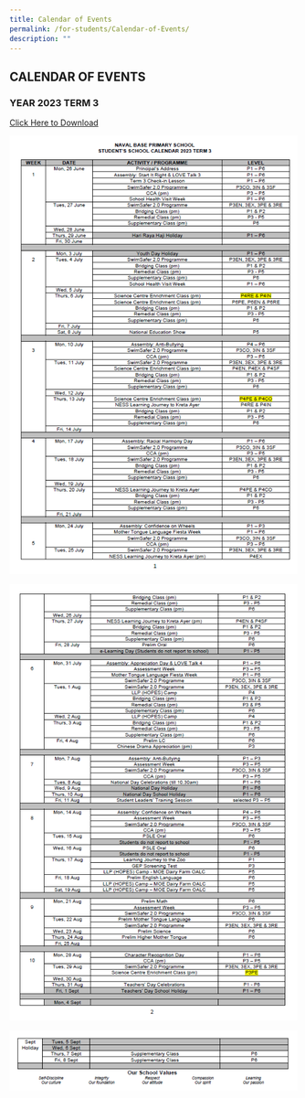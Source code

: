 ```yaml
---
title: Calendar of Events
permalink: /for-students/Calendar-of-Events/
description: ""
---
```

## CALENDAR OF EVENTS

### YEAR 2023 TERM 3
[Click Here to Download](/files/School%20Calendar/student%20calendar%20of%20activities%20for%20term%203%202023.pdf)

![](/images/FOR%20STUDENTS/Calendar%20of%20Events/2023%20term%203%20calendar%20pic%201.PNG)

![](/images/FOR%20STUDENTS/Calendar%20of%20Events/2023%20term%203%20calendar%20pic%202.PNG)

![](/images/FOR%20STUDENTS/Calendar%20of%20Events/2023%20term%203%20calendar%20pic%203.PNG)
